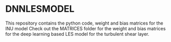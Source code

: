 # DNNLESMODEL
This repository contains the python code, weight and bias matrices for the INU model
Check out the MATRICES folder for the weight and bias matrices for the deep learning based LES model for the turbulent shear layer.
